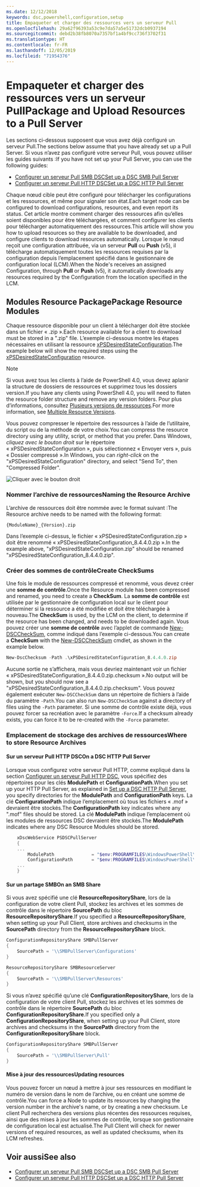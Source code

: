 ```yaml
---
ms.date: 12/12/2018
keywords: dsc,powershell,configuration,setup
title: Empaqueter et charger des ressources vers un serveur Pull
ms.openlocfilehash: 29a62f96393a53c9e7da57a5e51732dcb0937194
ms.sourcegitcommit: debd2b38fb8070a7357bf1a4bf9cc736f3702f31
ms.translationtype: HT
ms.contentlocale: fr-FR
ms.lasthandoff: 12/05/2019
ms.locfileid: "71954376"
---
```

# <a name="package-and-upload-resources-to-a-pull-server"></a><span data-ttu-id="969e6-103">Empaqueter et charger des ressources vers un serveur Pull</span><span class="sxs-lookup"><span data-stu-id="969e6-103">Package and Upload Resources to a Pull Server</span></span>

<span data-ttu-id="969e6-104">Les sections ci-dessous supposent que vous avez déjà configuré un serveur Pull.</span><span class="sxs-lookup"><span data-stu-id="969e6-104">The sections below assume that you have already set up a Pull Server.</span></span> <span data-ttu-id="969e6-105">Si vous n’avez pas configuré votre serveur Pull, vous pouvez utiliser les guides suivants :</span><span class="sxs-lookup"><span data-stu-id="969e6-105">If you have not set up your Pull Server, you can use the following guides:</span></span>

- [<span data-ttu-id="969e6-106">Configurer un serveur Pull SMB DSC</span><span class="sxs-lookup"><span data-stu-id="969e6-106">Set up a DSC SMB Pull Server</span></span>](pullServerSmb.md)
- [<span data-ttu-id="969e6-107">Configurer un serveur Pull HTTP DSC</span><span class="sxs-lookup"><span data-stu-id="969e6-107">Set up a DSC HTTP Pull Server</span></span>](pullServer.md)

<span data-ttu-id="969e6-108">Chaque nœud cible peut être configuré pour télécharger les configurations et les ressources, et même pour signaler son état.</span><span class="sxs-lookup"><span data-stu-id="969e6-108">Each target node can be configured to download configurations, resources, and even report its status.</span></span> <span data-ttu-id="969e6-109">Cet article montre comment charger des ressources afin qu’elles soient disponibles pour être téléchargées, et comment configurer les clients pour télécharger automatiquement des ressources.</span><span class="sxs-lookup"><span data-stu-id="969e6-109">This article will show you how to upload resources so they are available to be downloaded, and configure clients to download resources automatically.</span></span> <span data-ttu-id="969e6-110">Lorsque le nœud reçoit une configuration attribuée, via un serveur **Pull** ou **Push** (v5), il télécharge automatiquement toutes les ressources requises par la configuration depuis l’emplacement spécifié dans le gestionnaire de configuration local (LCM).</span><span class="sxs-lookup"><span data-stu-id="969e6-110">When the Node's receives an assigned Configuration, through **Pull** or **Push** (v5), it automatically downloads any resources required by the Configuration from the location specified in the LCM.</span></span>

## <a name="package-resource-modules"></a><span data-ttu-id="969e6-111">Modules Resource Package</span><span class="sxs-lookup"><span data-stu-id="969e6-111">Package Resource Modules</span></span>

<span data-ttu-id="969e6-112">Chaque ressource disponible pour un client à télécharger doit être stockée dans un fichier « .zip ».</span><span class="sxs-lookup"><span data-stu-id="969e6-112">Each resource available for a client to download must be stored in a ".zip" file.</span></span> <span data-ttu-id="969e6-113">L’exemple ci-dessous montre les étapes nécessaires en utilisant la ressource [xPSDesiredStateConfiguration](https://www.powershellgallery.com/packages/xPSDesiredStateConfiguration/8.4.0.0).</span><span class="sxs-lookup"><span data-stu-id="969e6-113">The example below will show the required steps using the [xPSDesiredStateConfiguration](https://www.powershellgallery.com/packages/xPSDesiredStateConfiguration/8.4.0.0) resource.</span></span>

> [!NOTE]
> <span data-ttu-id="969e6-114">Si vous avez tous les clients à l’aide de PowerShell 4.0, vous devez aplanir la structure de dossiers de ressources et supprimez tous les dossiers version.</span><span class="sxs-lookup"><span data-stu-id="969e6-114">If you have any clients using PowerShell 4.0, you will need to flaten the resource folder structure and remove any version folders.</span></span> <span data-ttu-id="969e6-115">Pour plus d’informations, consultez [Plusieurs versions de ressources](../configurations/import-dscresource.md#multiple-resource-versions).</span><span class="sxs-lookup"><span data-stu-id="969e6-115">For more information, see [Multiple Resource Versions](../configurations/import-dscresource.md#multiple-resource-versions).</span></span>

<span data-ttu-id="969e6-116">Vous pouvez compresser le répertoire des ressources à l’aide de l’utilitaire, du script ou de la méthode de votre choix.</span><span class="sxs-lookup"><span data-stu-id="969e6-116">You can compress the resource directory using any utility, script, or method that you prefer.</span></span> <span data-ttu-id="969e6-117">Dans Windows, *cliquez avec le bouton droit* sur le répertoire « xPSDesiredStateConfiguration », puis sélectionnez « Envoyer vers », puis « Dossier compressé ».</span><span class="sxs-lookup"><span data-stu-id="969e6-117">In Windows, you can *right-click* on the "xPSDesiredStateConfiguration" directory, and select "Send To", then "Compressed Folder".</span></span>

![Cliquer avec le bouton droit](../media/right-click.gif)

### <a name="naming-the-resource-archive"></a><span data-ttu-id="969e6-119">Nommer l’archive de ressources</span><span class="sxs-lookup"><span data-stu-id="969e6-119">Naming the Resource Archive</span></span>

<span data-ttu-id="969e6-120">L’archive de ressources doit être nommée avec le format suivant :</span><span class="sxs-lookup"><span data-stu-id="969e6-120">The Resource archive needs to be named with the following format:</span></span>

```
{ModuleName}_{Version}.zip
```

<span data-ttu-id="969e6-121">Dans l’exemple ci-dessus, le fichier « xPSDesiredStateConfiguration.zip » doit être renommé « xPSDesiredStateConfiguration_8.4.4.0.zip ».</span><span class="sxs-lookup"><span data-stu-id="969e6-121">In the example above, "xPSDesiredStateConfiguration.zip" should be renamed "xPSDesiredStateConfiguration_8.4.4.0.zip".</span></span>

### <a name="create-checksums"></a><span data-ttu-id="969e6-122">Créer des sommes de contrôle</span><span class="sxs-lookup"><span data-stu-id="969e6-122">Create CheckSums</span></span>

<span data-ttu-id="969e6-123">Une fois le module de ressources compressé et renommé, vous devez créer une **somme de contrôle**.</span><span class="sxs-lookup"><span data-stu-id="969e6-123">Once the Resource module has been compressed and renamed, you need to create a **CheckSum**.</span></span>  <span data-ttu-id="969e6-124">La **somme de contrôle** est utilisée par le gestionnaire de configuration local sur le client pour déterminer si la ressource a été modifiée et doit être téléchargée à nouveau.</span><span class="sxs-lookup"><span data-stu-id="969e6-124">The **CheckSum** is used, by the LCM on the client, to determine if the resource has been changed, and needs to be downloaded again.</span></span> <span data-ttu-id="969e6-125">Vous pouvez créer une **somme de contrôle** avec l’applet de commande [New-DSCCheckSum](/powershell/module/PSDesiredStateConfiguration/New-DSCCheckSum), comme indiqué dans l’exemple ci-dessous.</span><span class="sxs-lookup"><span data-stu-id="969e6-125">You can create a **CheckSum** with the [New-DSCCheckSum](/powershell/module/PSDesiredStateConfiguration/New-DSCCheckSum) cmdlet, as shown in the example below.</span></span>

```powershell
New-DscChecksum -Path .\xPSDesiredStateConfiguration_8.4.4.0.zip
```

<span data-ttu-id="969e6-126">Aucune sortie ne s’affichera, mais vous devriez maintenant voir un fichier « xPSDesiredStateConfiguration_8.4.4.0.zip.checksum ».</span><span class="sxs-lookup"><span data-stu-id="969e6-126">No output will be shown, but you should now see a "xPSDesiredStateConfiguration_8.4.4.0.zip.checksum".</span></span> <span data-ttu-id="969e6-127">Vous pouvez également exécuter `New-DSCCheckSum` dans un répertoire de fichiers à l’aide du paramètre `-Path`.</span><span class="sxs-lookup"><span data-stu-id="969e6-127">You can also run `New-DSCCheckSum` against a directory of files using the `-Path` parameter.</span></span> <span data-ttu-id="969e6-128">Si une somme de contrôle existe déjà, vous pouvez forcer sa recréation avec le paramètre `-Force`.</span><span class="sxs-lookup"><span data-stu-id="969e6-128">If a checksum already exists, you can force it to be re-created with the `-Force` parameter.</span></span>

### <a name="where-to-store-resource-archives"></a><span data-ttu-id="969e6-129">Emplacement de stockage des archives de ressources</span><span class="sxs-lookup"><span data-stu-id="969e6-129">Where to store Resource Archives</span></span>

#### <a name="on-a-dsc-http-pull-server"></a><span data-ttu-id="969e6-130">Sur un serveur Pull HTTP DSC</span><span class="sxs-lookup"><span data-stu-id="969e6-130">On a DSC HTTP Pull Server</span></span>

<span data-ttu-id="969e6-131">Lorsque vous configurez votre serveur Pull HTTP, comme expliqué dans la section [Configurer un serveur Pull HTTP DSC](pullServer.md), vous spécifiez des répertoires pour les clés **ModulePath** et **ConfigurationPath**.</span><span class="sxs-lookup"><span data-stu-id="969e6-131">When you set up your HTTP Pull Server, as explained in [Set up a DSC HTTP Pull Server](pullServer.md), you specify directories for the **ModulePath** and **ConfigurationPath** keys.</span></span> <span data-ttu-id="969e6-132">La clé **ConfigurationPath** indique l’emplacement où tous les fichiers « .mof » devraient être stockés.</span><span class="sxs-lookup"><span data-stu-id="969e6-132">The **ConfigurationPath** key indicates where any ".mof" files should be stored.</span></span> <span data-ttu-id="969e6-133">La clé **ModulePath** indique l’emplacement où les modules de ressources DSC devraient être stockés.</span><span class="sxs-lookup"><span data-stu-id="969e6-133">The **ModulePath** indicates where any DSC Resource Modules should be stored.</span></span>

```powershell
    xDscWebService PSDSCPullServer
    {
    ...
        ModulePath              = "$env:PROGRAMFILES\WindowsPowerShell\DscService\Modules"
        ConfigurationPath       = "$env:PROGRAMFILES\WindowsPowerShell\DscService\Configuration"
    ...
    }

```

#### <a name="on-an-smb-share"></a><span data-ttu-id="969e6-134">Sur un partage SMB</span><span class="sxs-lookup"><span data-stu-id="969e6-134">On an SMB Share</span></span>

<span data-ttu-id="969e6-135">Si vous avez spécifié une clé **ResourceRepositoryShare**, lors de la configuration de votre client Pull, stockez les archives et les sommes de contrôle dans le répertoire **SourcePath** du bloc **ResourceRepositoryShare**.</span><span class="sxs-lookup"><span data-stu-id="969e6-135">If you specified a **ResourceRepositoryShare**, when setting up your Pull Client, store archives and checksums in the **SourcePath** directory from the **ResourceRepositoryShare** block.</span></span>

```powershell
ConfigurationRepositoryShare SMBPullServer
{
    SourcePath = '\\SMBPullServer\Configurations'
}

ResourceRepositoryShare SMBResourceServer
{
    SourcePath = '\\SMBPullServer\Resources'
}
```

<span data-ttu-id="969e6-136">Si vous n’avez spécifié qu’une clé **ConfigurationRepositoryShare**, lors de la configuration de votre client Pull, stockez les archives et les sommes de contrôle dans le répertoire **SourcePath** du bloc **ConfigurationRepositoryShare**.</span><span class="sxs-lookup"><span data-stu-id="969e6-136">If you specified only a **ConfigurationRepositoryShare**, when setting up your Pull Client, store archives and checksums in the **SourcePath** directory from the **ConfigurationRepositoryShare** block.</span></span>

```powershell
ConfigurationRepositoryShare SMBPullServer
{
    SourcePath = '\\SMBPullServer\Pull'
}
```

#### <a name="updating-resources"></a><span data-ttu-id="969e6-137">Mise à jour des ressources</span><span class="sxs-lookup"><span data-stu-id="969e6-137">Updating resources</span></span>

<span data-ttu-id="969e6-138">Vous pouvez forcer un nœud à mettre à jour ses ressources en modifiant le numéro de version dans le nom de l’archive, ou en créant une somme de contrôle.</span><span class="sxs-lookup"><span data-stu-id="969e6-138">You can force a Node to update its resources by changing the version number in the archive's name, or by creating a new checksum.</span></span> <span data-ttu-id="969e6-139">Le client Pull recherchera des versions plus récentes des ressources requises, ainsi que des mises à jour les sommes de contrôle, lorsque son gestionnaire de configuration local est actualisé.</span><span class="sxs-lookup"><span data-stu-id="969e6-139">The Pull Client will check for newer versions of required resources, as well as updated checksums, when its LCM refreshes.</span></span>

## <a name="see-also"></a><span data-ttu-id="969e6-140">Voir aussi</span><span class="sxs-lookup"><span data-stu-id="969e6-140">See also</span></span>

- [<span data-ttu-id="969e6-141">Configurer un serveur Pull SMB DSC</span><span class="sxs-lookup"><span data-stu-id="969e6-141">Set up a DSC SMB Pull Server</span></span>](pullServerSmb.md)
- [<span data-ttu-id="969e6-142">Configurer un serveur Pull HTTP DSC</span><span class="sxs-lookup"><span data-stu-id="969e6-142">Set up a DSC HTTP Pull Server</span></span>](pullServer.md)
